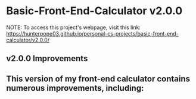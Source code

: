 # Basic-Front-End-Calculator v2.0.0

NOTE: To access this project's webpage, visit this link: https://hunterpope03.github.io/personal-cs-projects/basic-front-end-calculator/v2.0.0/

## v2.0.0 Improvements 

This version of my front-end calculator contains numerous improvements, including: 
- 

